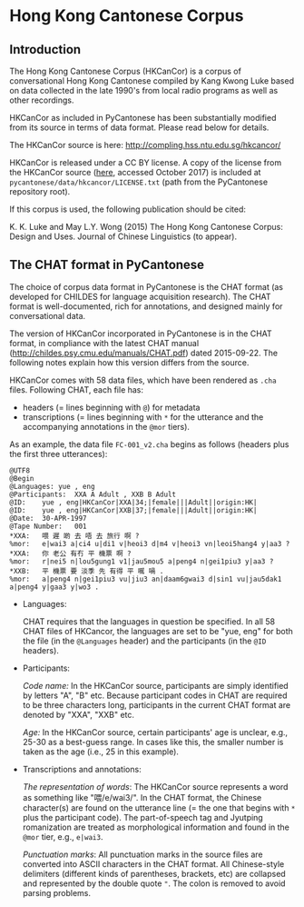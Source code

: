 Hong Kong Cantonese Corpus
==========================


Introduction
------------

The Hong Kong Cantonese Corpus (HKCanCor) is a corpus of conversational
Hong Kong Cantonese compiled by Kang Kwong Luke based on data collected
in the late 1990's from local radio programs as well as other recordings.

HKCanCor as included in PyCantonese has been substantially modified from its
source in terms of data format. Please read below for details.

The HKCanCor source is here:
http://compling.hss.ntu.edu.sg/hkcancor/

HKCanCor is released under a CC BY license. A copy of the license
from the HKCanCor source
([here](http://compling.hss.ntu.edu.sg/hkcancor/data/LICENSE),
accessed October 2017) is included
at `pycantonese/data/hkcancor/LICENSE.txt` (path from the PyCantonese
repository root).

If this corpus is used, the following publication should be cited:

K. K. Luke and May L.Y. Wong (2015) The Hong Kong Cantonese Corpus: Design and Uses. Journal of Chinese Linguistics (to appear).


The CHAT format in PyCantonese
------------------------------

The choice of corpus data format in PyCantonese is the CHAT format
(as developed for CHILDES for language acquisition research). The CHAT format
is well-documented, rich for annotations, and designed mainly for
conversational data.

The version of HKCanCor incorporated in PyCantonese is in the CHAT format,
in compliance with the latest CHAT manual
(http://childes.psy.cmu.edu/manuals/CHAT.pdf)
dated 2015-09-22.
The following notes explain how this version differs from the source.

HKCanCor comes with 58 data files, which have been rendered as `.cha` files.
Following CHAT, each file has:

* headers (= lines beginning with `@`) for metadata
* transcriptions (= lines beginning with `*` for the
utterance and the accompanying annotations in the `@mor` tiers).

As an example, the data file `FC-001_v2.cha` begins as follows
(headers plus the first three utterances):

```
@UTF8
@Begin
@Languages:	yue , eng
@Participants:	XXA A Adult , XXB B Adult
@ID:	yue , eng|HKCanCor|XXA|34;|female|||Adult||origin:HK|
@ID:	yue , eng|HKCanCor|XXB|37;|female|||Adult||origin:HK|
@Date:	30-APR-1997
@Tape Number:	001
*XXA:	喂 遲 啲 去 唔 去 旅行 啊 ?
%mor:	e|wai3 a|ci4 u|di1 v|heoi3 d|m4 v|heoi3 vn|leoi5hang4 y|aa3	?
*XXA:	你 老公 有冇 平 機票 啊 ?
%mor:	r|nei5 n|lou5gung1 v1|jau5mou5 a|peng4 n|gei1piu3 y|aa3 ?
*XXB:	平 機票 要 淡季 先 有得 平 𡃉 喎 .
%mor:	a|peng4 n|gei1piu3 vu|jiu3 an|daam6gwai3 d|sin1 vu|jau5dak1	a|peng4 y|gaa3 y|wo3 .
```

* Languages:

  CHAT requires that the languages in question be specified. In all 58 CHAT
  files of HKCancor, the languages are set to be "yue, eng" for both the file
  (in the `@Languages` header) and the participants (in the `@ID` headers).

* Participants:

  *Code name:*
  In the HKCanCor source, participants are simply identified by letters "A",
  "B" etc.
  Because participant codes in CHAT are required to be three characters long,
  participants in the current CHAT format are denoted by "XXA", "XXB" etc.

  *Age:*
  In the HKCanCor source, certain participants' age is unclear, e.g., 25-30
  as a best-guess range.
  In cases like this, the smaller number is taken as the age
  (i.e., 25 in this example).

* Transcriptions and annotations:

  *The representation of words*:
  The HKCanCor source represents a word as something like "喂/e/wai3/". In the
  CHAT format, the Chinese character(s) are found on the utterance line (= the
  one that begins with `*` plus the participant code). The part-of-speech tag
  and Jyutping romanization are treated as morphological information and found
  in the `@mor` tier, e.g., `e|wai3`.

  *Punctuation marks*:
  All punctuation marks in the source files are converted into ASCII characters
  in the CHAT format. All Chinese-style delimiters
  (different kinds of parentheses, brackets, etc) are collapsed and
  represented by the double quote `"`.
  The colon is removed to avoid parsing problems.
